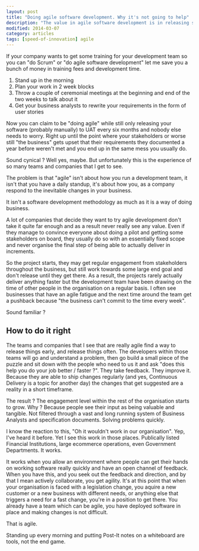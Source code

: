 ```yaml
---
layout: post
title: "Doing agile software development. Why it's not going to help"
description: "The value in agile software development is in releasing software to users more frequently and learning in order to build the right thing. The practices help us get there, but aren't the end goal in itself."
modified: 2014-03-07
category: articles
tags: [speed-of-innovation] agile
---
```



If your company wants to get some training for your development team so you can "do Scrum" or "do agile software development" let me save you a bunch of money in training fees and development time.

1. Stand up in the morning
2. Plan your work in 2 week blocks
3. Throw a couple of ceremonial meetings at the beginning and end of the two weeks to talk about it
4. Get your business analysts to rewrite your requirements in the form of user stories
	

Now you can claim to be "doing agile" while still only releasing your software (probably manually) to UAT every six months and nobody else needs to worry. Right up until the point where your stakeholders or worse still "the business" gets upset that their requirements they documented a year before weren't met and you end up in the same mess you usually do.

Sound cynical ? Well yes, maybe. But unfortunately this is the experience of so many teams and companies that I get to see.

The problem is that "agile" isn't about how you run a development team, it isn't that you have a daily standup, it's about how you, as a company respond to the inevitable changes in your business. 

It isn't a software development methodology as much as it is a way of doing business.

A lot of companies that decide they want to try agile development don't take it quite far enough and as a result never really see any value. Even if they manage to convince everyone about doing a pilot and getting some stakeholders on board, they usually do so with an essentially fixed scope and never organise the final step of being able to actually deliver in increments.

So the project starts, they may get regular engagement from stakeholders throughout the business, but still work towards some large end goal and don't release until they get there. As a result, the projects rarely actually deliver anything faster but the development team have been drawing on the time of other people in the organisation on a regular basis. I often see businesses that have an agile fatigue and the next time around the team get a pushback because "the business can't commit to the time every week". 

Sound familiar ?

## How to do it right ##

The teams and companies that I see that are really agile find a way to release things early, and release things often. The developers within those teams will go and understand a problem, then go build a small piece of the puzzle and sit down with the people who need to us it and ask "does this help you do your job better / faster ?". They take feedback. They improve it. Because they are able to ship changes regularly (and yes, Continuous Delivery is a topic for another day) the changes that get suggested are a reality in a short timeframe.

The result ? The engagement level within the rest of the organisation starts to grow. Why ? Because people see their input as being valuable and tangible. Not filtered through a vast and long running system of Business Analysts and specification documents. Solving problems quickly.

I know the reaction to this, "Oh it wouldn't work in our organisation". Yep, I've heard it before. Yet I see this work in those places. Publically listed Financial Institutions, large ecommerce operations, even Government Departments. It works.

It works when you allow an environment where people can get their hands on working software really quickly and have an open channel of feedback. When you have this, and you seek out the feedback and direction, and by that I mean actively collaborate, you get agility. It's at this point that when your organisation is faced with a legislation change, you aquire a new customer or a new business with different needs, or anything else that triggers a need for a fast change, you're in a position to get there. You already have a team which can be agile, you have deployed software in place and making changes is not difficult.

That is agile. 

Standing up every morning and putting Post-It notes on a whiteboard are tools, not the end game.
